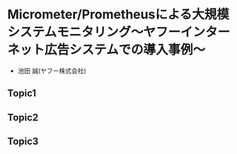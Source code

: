 # Micrometer/Prometheusによる⼤規模システムモニタリング〜ヤフーインターネット広告システムでの導入事例〜

- 池⽥ 誠(ヤフー株式会社)

## Topic1

## Topic2

## Topic3
